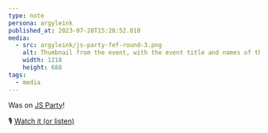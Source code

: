 ```yaml
---
type: note
persona: argyleink
published_at: 2023-07-28T15:28:52.010
media:
  - src: argyleink/js-party-fef-round-3.png
    alt: Thumbnail from the event, with the event title and names of the folks
    width: 1218
    height: 688
tags: 
  - media
---
```


Was on [JS Party](https://changelog.com/jsparty)!

🎙️ [Watch it (or listen)](https://changelog.com/jsparty/285)